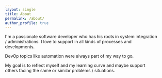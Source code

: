 ```yaml
---
layout: single
title: About
permalink: /about/
author_profile: true
---
```


I'm a passionate software developer who has his roots in system integration / administrations. I love to support in all kinds of processes and developments.

DevOp topics like automation were always part of my way to go. 

My goal is to reflect myself and my learning curve and maybe support others facing the same or similar problems / situations.